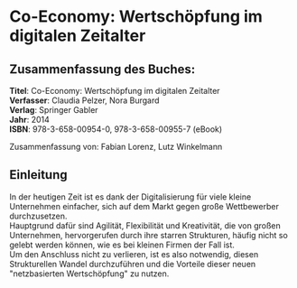 # Co-Economy: Wertschöpfung im digitalen Zeitalter

## Zusammenfassung des Buches:

**Titel**: Co-Economy: Wertschöpfung im digitalen Zeitalter  
**Verfasser**: Claudia Pelzer, Nora Burgard  
**Verlag**: Springer Gabler  
**Jahr**: 2014  
**ISBN**: 978-3-658-00954-0, 978-3-658-00955-7 \(eBook\)





Zusammenfassung von: Fabian Lorenz, Lutz Winkelmann





## Einleitung

In der heutigen Zeit ist es dank der Digitalisierung für viele kleine Unternehmen einfacher, sich auf dem Markt gegen große Wettbewerber durchzusetzen.  
Hauptgrund dafür sind Agilität, Flexibilität und Kreativität, die von großen Unternehmen, hervorgerufen durch ihre starren Strukturen, häufig nicht so gelebt werden können, wie es bei kleinen Firmen der Fall ist.  
Um den Anschluss nicht zu verlieren, ist es also notwendig, diesen Strukturellen Wandel durchzuführen und die Vorteile dieser neuen "netzbasierten Wertschöpfung" zu nutzen.

